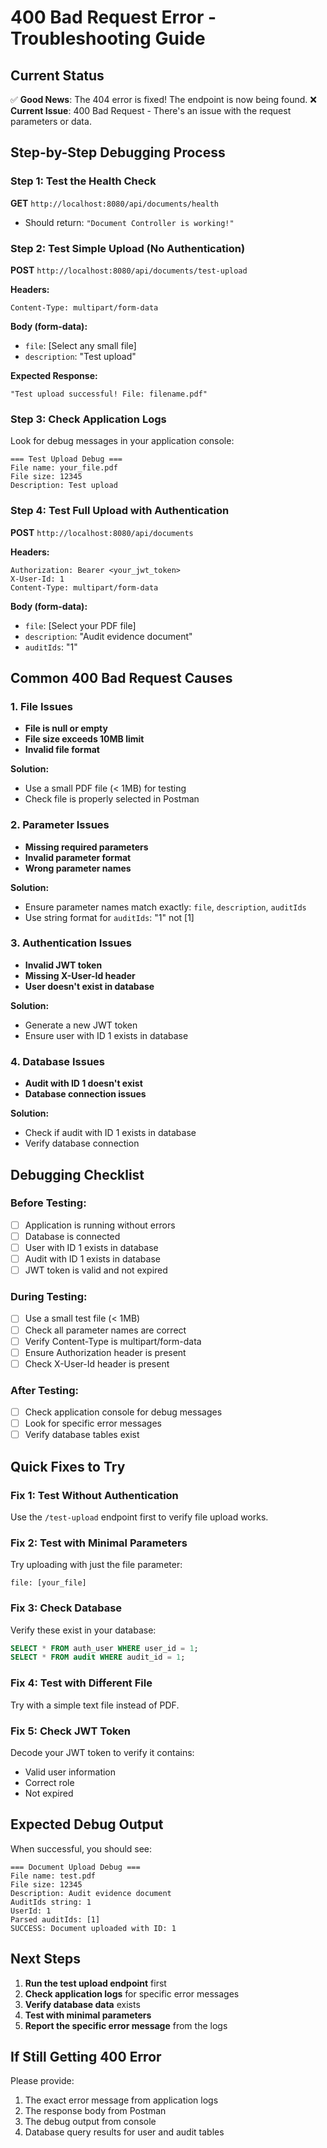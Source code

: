 # 400 Bad Request Error - Troubleshooting Guide

## Current Status
✅ **Good News**: The 404 error is fixed! The endpoint is now being found.
❌ **Current Issue**: 400 Bad Request - There's an issue with the request parameters or data.

## Step-by-Step Debugging Process

### Step 1: Test the Health Check
**GET** `http://localhost:8080/api/documents/health`
- Should return: `"Document Controller is working!"`

### Step 2: Test Simple Upload (No Authentication)
**POST** `http://localhost:8080/api/documents/test-upload`

**Headers:**
```
Content-Type: multipart/form-data
```

**Body (form-data):**
- `file`: [Select any small file]
- `description`: "Test upload"

**Expected Response:**
```
"Test upload successful! File: filename.pdf"
```

### Step 3: Check Application Logs
Look for debug messages in your application console:
```
=== Test Upload Debug ===
File name: your_file.pdf
File size: 12345
Description: Test upload
```

### Step 4: Test Full Upload with Authentication
**POST** `http://localhost:8080/api/documents`

**Headers:**
```
Authorization: Bearer <your_jwt_token>
X-User-Id: 1
Content-Type: multipart/form-data
```

**Body (form-data):**
- `file`: [Select your PDF file]
- `description`: "Audit evidence document"
- `auditIds`: "1"

## Common 400 Bad Request Causes

### 1. File Issues
- **File is null or empty**
- **File size exceeds 10MB limit**
- **Invalid file format**

**Solution:**
- Use a small PDF file (< 1MB) for testing
- Check file is properly selected in Postman

### 2. Parameter Issues
- **Missing required parameters**
- **Invalid parameter format**
- **Wrong parameter names**

**Solution:**
- Ensure parameter names match exactly: `file`, `description`, `auditIds`
- Use string format for `auditIds`: "1" not [1]

### 3. Authentication Issues
- **Invalid JWT token**
- **Missing X-User-Id header**
- **User doesn't exist in database**

**Solution:**
- Generate a new JWT token
- Ensure user with ID 1 exists in database

### 4. Database Issues
- **Audit with ID 1 doesn't exist**
- **Database connection issues**

**Solution:**
- Check if audit with ID 1 exists in database
- Verify database connection

## Debugging Checklist

### Before Testing:
- [ ] Application is running without errors
- [ ] Database is connected
- [ ] User with ID 1 exists in database
- [ ] Audit with ID 1 exists in database
- [ ] JWT token is valid and not expired

### During Testing:
- [ ] Use a small test file (< 1MB)
- [ ] Check all parameter names are correct
- [ ] Verify Content-Type is multipart/form-data
- [ ] Ensure Authorization header is present
- [ ] Check X-User-Id header is present

### After Testing:
- [ ] Check application console for debug messages
- [ ] Look for specific error messages
- [ ] Verify database tables exist

## Quick Fixes to Try

### Fix 1: Test Without Authentication
Use the `/test-upload` endpoint first to verify file upload works.

### Fix 2: Test with Minimal Parameters
Try uploading with just the file parameter:
```
file: [your_file]
```

### Fix 3: Check Database
Verify these exist in your database:
```sql
SELECT * FROM auth_user WHERE user_id = 1;
SELECT * FROM audit WHERE audit_id = 1;
```

### Fix 4: Test with Different File
Try with a simple text file instead of PDF.

### Fix 5: Check JWT Token
Decode your JWT token to verify it contains:
- Valid user information
- Correct role
- Not expired

## Expected Debug Output

When successful, you should see:
```
=== Document Upload Debug ===
File name: test.pdf
File size: 12345
Description: Audit evidence document
AuditIds string: 1
UserId: 1
Parsed auditIds: [1]
SUCCESS: Document uploaded with ID: 1
```

## Next Steps

1. **Run the test upload endpoint** first
2. **Check application logs** for specific error messages
3. **Verify database data** exists
4. **Test with minimal parameters**
5. **Report the specific error message** from the logs

## If Still Getting 400 Error

Please provide:
1. The exact error message from application logs
2. The response body from Postman
3. The debug output from console
4. Database query results for user and audit tables
